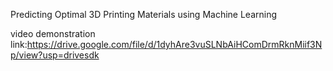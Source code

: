 Predicting Optimal 3D Printing Materials using Machine Learning

video demonstration link:https://drive.google.com/file/d/1dyhAre3vuSLNbAiHComDrmRknMiif3Np/view?usp=drivesdk
